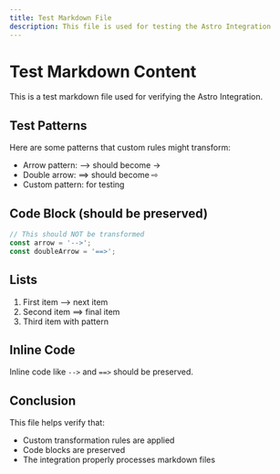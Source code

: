 ```yaml
---
title: Test Markdown File
description: This file is used for testing the Astro Integration
---
```


# Test Markdown Content

This is a test markdown file used for verifying the Astro Integration.

## Test Patterns

Here are some patterns that custom rules might transform:
- Arrow pattern: --> should become →
- Double arrow: ==> should become ⇨
- Custom pattern: <test> for testing

## Code Block (should be preserved)

```javascript
// This should NOT be transformed
const arrow = '-->';
const doubleArrow = '==>';
```

## Lists

1. First item --> next item
2. Second item ==> final item
3. Third item with <test> pattern

## Inline Code

Inline code like `-->` and `==>` should be preserved.

## Conclusion

This file helps verify that:
- Custom transformation rules are applied
- Code blocks are preserved
- The integration properly processes markdown files